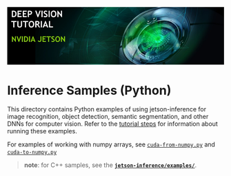 <img src="https://github.com/dusty-nv/jetson-inference/raw/master/docs/images/deep-vision-header.jpg">

# Inference Samples (Python)

This directory contains Python examples of using jetson-inference for image recognition, object detection, semantic segmentation, and other DNNs for computer vision.  Refer to the [tutorial steps](../../README.md#hello-ai-world-inference-only) for information about running these examples.

For examples of working with numpy arrays, see [`cuda-from-numpy.py`](https://github.com/dusty-nv/jetson-utils/blob/master/python/examples/cuda-from-numpy.py) and [`cuda-to-numpy.py`](https://github.com/dusty-nv/jetson-utils/blob/master/python/examples/cuda-to-numpy.py)

> **note**:  for C++ samples, see the [**`jetson-inference/examples/`**](../../src).




